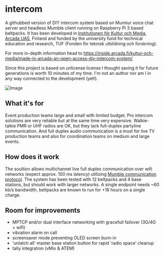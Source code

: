 # intercom
A githubbed version of DIY intercom system based on Murmur voice chat server and headless Mumble client running on Raspberry Pi 3 based beltpacks. It has been developed in [Institutionen för Kultur och Media](https://www.arcada.fi/sv/forskning/institutionen-kultur-och-media), [Arcada UAS](https://www.arcada.fi/en), Finland and funded by the university fund for technical education and research, TUF (Fonden för teknisk utbildning och forskning).

For more in-depth information head to https://inside.arcada.fi/kultur-och-media/made-in-arcada-an-open-access-diy-intercom-system/

Since this project is based on unlicense license I thought saving it for future generations is worth 10 minutes of my time. I'm not an author nor am I in any way connected to the development (yet!). 

![Image](https://inside.arcada.fi/wp-content/uploads/2019/01/Nicke-intercom-650x348.png)

## What it's for
Event production teams large and small with limited budget. Pro intercom solutions are very reliable but at the same time very expensive. Walkie-talkie PMR or UHF radios are OK, but they lack full-duplex partyline communication. And full duplex audio communication is a must for live TV production teams and also for coordination teams on medium and large events. 

## How does it work
The soultion allows multichannel live full duplex communication over wifi networks (expect approx. 100 ms latency) utilizing [Mumble communication protocol](https://wiki.mumble.info/wiki/Protocol). The system has been tested with 12 beltpacks and 4 base stations, but should work with larger networks.
A single endpoint needs ~60 kb/s bandwidth, beltpacks are known to run for +18 hours on a single charge.

## Room for improvements
- MPTCP and/or dual interface networking with gracefull failover (3G/4G + wifi)
- vibration alarm on call
- screensaver mode preventing OLED screen burn-in
- 'unlatch all' master base station button for rapid 'radio space' cleanup
- tally integration (vMix & ATEM)
